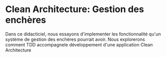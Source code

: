 # Clean Architecture: Gestion des enchères

Dans ce didacticiel, nous essayons d'implementer les fonctionnalité qu'un système de gestion des enchères pourrait avoir.
Nous explorerons comment TDD accompagnele développement d'une application Clean Architecture
